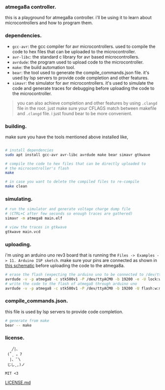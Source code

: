 ### atmega8a controller.

this is a playground for atmega8a controller. i'll be using
it to learn about microcontrollers and how to program them.

### dependencies.

- `gcc-avr`: the gcc compiler for avr microcontrollers. used
to compile the code to hex files that can be uploaded to the
microcontroller.
- `avr-libc`: the standard c library for avr based microcontrollers.
- `avrdude`: the program used to upload code to the microcontroller.
- `make`: the build automation tool.
- `bear`: the tool used to generate the compile_commands.json file.
it's used by lsp servers to provide code completion and other features.
- `simavr`: the simulator for avr microcontrollers. it's used to
simulate the code and generate traces for debugging before uploading
the code to the microcontroller.

> you can also achieve completion and other features by using
`.clangd` file in the root. just make sure your CFLAGS match
between makefile and `.clangd` file. i just found bear to be
more convenient.

### building.

make sure you have the tools mentioned above installed like,
```bash

# install dependencies
sudo apt install gcc-avr avr-libc avrdude make bear simavr gtkwave

# compile the code to hex files that can be directly uploaded to
# the microcontroller's flash
make

# in case you want to delete the compiled files to re-compile
make clean
```

### simulating.

```bash
# run the simulator and generate voltage charge dump file
# (CTRL+C after few seconds so enough traces are gathered)
simavr -m atmega8 main.elf

# view the traces in gtkwave
gtkwave main.vcd
```

### uploading.

i'm using an arduino uno rev3 board that is running the
`Files -> Examples -> 11. Arduino ISP sketch`. make sure
your pins are connected as shown in [this schematic](./schematic/AVRburner.pdf)
before uploading the code to the atmega8a.

```bash
# erase the flash (expecting the arduino uno to be connected to /dev/ttyACM0)
avrdude -v -p atmega8 -c stk500v1 -P /dev/ttyACM0 -b 19200 -e -U lock:w:0xff:m -U hfuse:w:0b11000111:m -U lfuse:w:0b10111111:m
# write the code to the flash of atmega8 through arduino uno
avrdude -v -p atmega8 -c stk500v1 -P /dev/ttyACM0 -b 19200 -U flash:w:main.hex:i -U lock:w:0xff:m
```


### compile_commands.json.

this file is used by lsp servers to provide code completion.
```bash
# generate from make
bear -- make
```

### license.

```
   ╱|、
 (˚ˎ 。7
  |、˜〵
 じしˍ,)ノ

MIT <3
```
[LICENSE.md](LICENSE.md)
